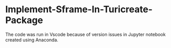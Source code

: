 # Implement-Sframe-In-Turicreate-Package

The code was run in Vscode because of version issues in Jupyter notebook created using Anaconda. 
